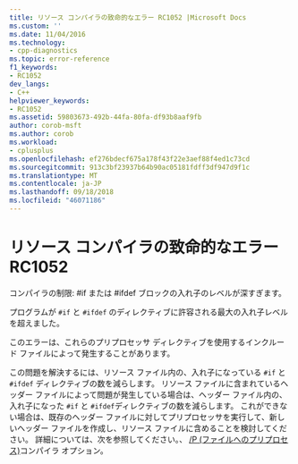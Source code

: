 ```yaml
---
title: リソース コンパイラの致命的なエラー RC1052 |Microsoft Docs
ms.custom: ''
ms.date: 11/04/2016
ms.technology:
- cpp-diagnostics
ms.topic: error-reference
f1_keywords:
- RC1052
dev_langs:
- C++
helpviewer_keywords:
- RC1052
ms.assetid: 59803673-492b-44fa-80fa-df93b8aaf9fb
author: corob-msft
ms.author: corob
ms.workload:
- cplusplus
ms.openlocfilehash: ef276bdecf675a178f43f22e3aef88f4ed1c73cd
ms.sourcegitcommit: 913c3bf23937b64b90ac05181fdff3df947d9f1c
ms.translationtype: MT
ms.contentlocale: ja-JP
ms.lasthandoff: 09/18/2018
ms.locfileid: "46071186"
---
```

# <a name="resource-compiler-fatal-error-rc1052"></a>リソース コンパイラの致命的なエラー RC1052

コンパイラの制限: #if または #ifdef ブロックの入れ子のレベルが深すぎます。

プログラムが `#if` と `#ifdef` のディレクティブに許容される最大の入れ子レベルを超えました。

このエラーは、これらのプリプロセッサ ディレクティブを使用するインクルード ファイルによって発生することがあります。

この問題を解決するには、リソース ファイル内の、入れ子になっている `#if` と `#ifdef` ディレクティブの数を減らします。 リソース ファイルに含まれているヘッダー ファイルによって問題が発生している場合は、ヘッダー ファイル内の、入れ子になった `#if` と `#ifdef`ディレクティブの数を減らします。 これができない場合は、既存のヘッダー ファイルに対してプリプロセッサを実行して、新しいヘッダー ファイルを作成し、リソース ファイルに含めることを検討してください。 詳細については、次を参照してください。、 [/P (ファイルへのプリプロセス)](../../build/reference/p-preprocess-to-a-file.md)コンパイラ オプション。